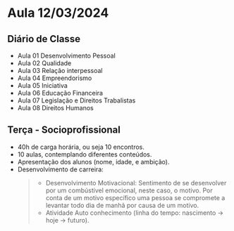 # Aula 12/03/2024

## Diário de Classe

- Aula 01 Desenvolvimento Pessoal
- Aula 02 Qualidade
- Aula 03 Relação interpessoal
- Aula 04 Empreendorismo
- Aula 05 Iniciativa
- Aula 06 Educação Financeira
- Aula 07 Legislação e Direitos Trabalistas
- Aula 08 Direitos Humanos

## Terça - Socioprofissional

- 40h de carga horária, ou seja 10 encontros.
- 10 aulas, contemplando diferentes conteúdos.
- Apresentação dos alunos (nome, idade, e ambição).
- Desenvolvimento de carreira:
    > - Desenvolvimento Motivacional: Sentimento de se desenvolver por um combústivel emocional, neste caso, o motivo. Por conta de um motivo específico uma pessoa se compromete a levantar todo dia de manhã por causa de um motivo. 
    > - Atividade Auto conhecimento (linha do tempo: nascimento -> hoje -> futuro).
    

